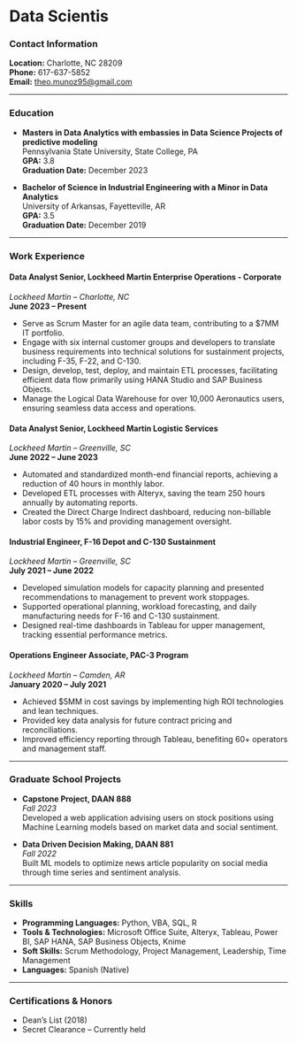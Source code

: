 # Data Scientis

### Contact Information
**Location:** Charlotte, NC 28209  
**Phone:** 617-637-5852  
**Email:** theo.munoz95@gmail.com  

---

### Education
- **Masters in Data Analytics with embassies in Data Science Projects of predictive modeling**  
  Pennsylvania State University, State College, PA  
  **GPA:** 3.8  
  **Graduation Date:** December 2023

- **Bachelor of Science in Industrial Engineering with a Minor in Data Analytics**  
  University of Arkansas, Fayetteville, AR  
  **GPA:** 3.5  
  **Graduation Date:** December 2019

---

### Work Experience

#### Data Analyst Senior, Lockheed Martin Enterprise Operations - Corporate  
*Lockheed Martin – Charlotte, NC*  
**June 2023 – Present**  
- Serve as Scrum Master for an agile data team, contributing to a $7MM IT portfolio.
- Engage with six internal customer groups and developers to translate business requirements into technical solutions for sustainment projects, including F-35, F-22, and C-130.
- Design, develop, test, deploy, and maintain ETL processes, facilitating efficient data flow primarily using HANA Studio and SAP Business Objects.
- Manage the Logical Data Warehouse for over 10,000 Aeronautics users, ensuring seamless data access and operations.

#### Data Analyst Senior, Lockheed Martin Logistic Services  
*Lockheed Martin – Greenville, SC*  
**June 2022 – June 2023**  
- Automated and standardized month-end financial reports, achieving a reduction of 40 hours in monthly labor.
- Developed ETL processes with Alteryx, saving the team 250 hours annually by automating reports.
- Created the Direct Charge Indirect dashboard, reducing non-billable labor costs by 15% and providing management oversight.

#### Industrial Engineer, F-16 Depot and C-130 Sustainment  
*Lockheed Martin – Greenville, SC*  
**July 2021 – June 2022**  
- Developed simulation models for capacity planning and presented recommendations to management to prevent work stoppages.
- Supported operational planning, workload forecasting, and daily manufacturing needs for F-16 and C-130 sustainment.
- Designed real-time dashboards in Tableau for upper management, tracking essential performance metrics.

#### Operations Engineer Associate, PAC-3 Program  
*Lockheed Martin – Camden, AR*  
**January 2020 – July 2021**  
- Achieved $5MM in cost savings by implementing high ROI technologies and lean techniques.
- Provided key data analysis for future contract pricing and reconciliations.
- Improved efficiency reporting through Tableau, benefiting 60+ operators and management staff.

---

### Graduate School Projects

- **Capstone Project, DAAN 888**  
  *Fall 2023*  
  Developed a web application advising users on stock positions using Machine Learning models based on market data and social sentiment.

- **Data Driven Decision Making, DAAN 881**  
  *Fall 2022*  
  Built ML models to optimize news article popularity on social media through time series and sentiment analysis.

---

### Skills
- **Programming Languages:** Python, VBA, SQL, R  
- **Tools & Technologies:** Microsoft Office Suite, Alteryx, Tableau, Power BI, SAP HANA, SAP Business Objects, Knime  
- **Soft Skills:** Scrum Methodology, Project Management, Leadership, Time Management  
- **Languages:** Spanish (Native)

---

### Certifications & Honors
- Dean’s List (2018)  
- Secret Clearance – Currently held

